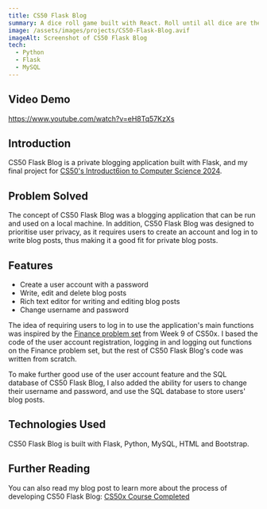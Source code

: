 ```yaml
---
title: CS50 Flask Blog
summary: A dice roll game built with React. Roll until all dice are the same.
image: /assets/images/projects/CS50-Flask-Blog.avif
imageAlt: Screenshot of CS50 Flask Blog
tech:
  - Python
  - Flask
  - MySQL
---
```


## Video Demo

https://www.youtube.com/watch?v=eH8Tq57KzXs

## Introduction

CS50 Flask Blog is a private blogging application built with Flask, and my final project for [CS50's Introduct6ion to Computer Science 2024](https://cs50.harvard.edu/x/2024/).

## Problem Solved

The concept of CS50 Flask Blog was a blogging application that can be run and used on a local machine. In addition, CS50 Flask Blog was designed to prioritise user privacy, as it requires users to create an account and log in to write blog posts, thus making it a good fit for private blog posts.

## Features

- Create a user account with a password
- Write, edit and delete blog posts
- Rich text editor for writing and editing blog posts
- Change username and password

The idea of requiring users to log in to use the application's main functions was inspired by the [Finance problem set](https://cs50.harvard.edu/x/2024/psets/9/finance/) from Week 9 of CS50x. I based the code of the user account registration, logging in and logging out functions on the Finance problem set, but the rest of CS50 Flask Blog's code was written from scratch.

To make further good use of the user account feature and the SQL database of CS50 Flask Blog, I also added the ability for users to change their username and password, and use the SQL database to store users' blog posts.

## Technologies Used

CS50 Flask Blog is built with Flask, Python, MySQL, HTML and Bootstrap.

## Further Reading

You can also read my blog post to learn more about the process of developing CS50 Flask Blog: [CS50x Course Completed](blog/posts/2024-05-27-cs50x-course-completed)